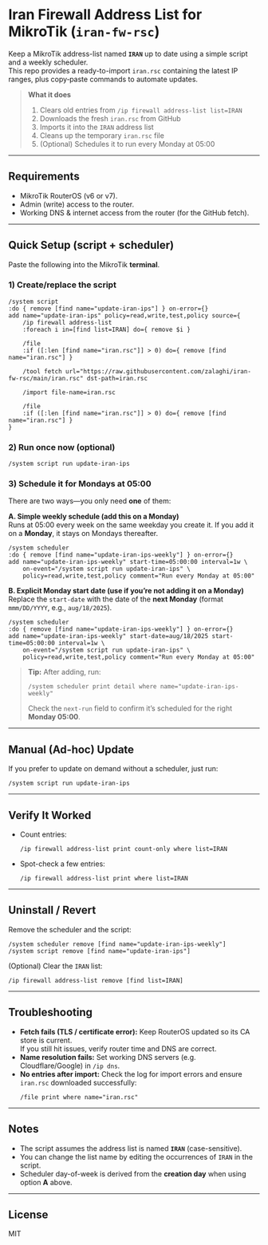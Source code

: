# Iran Firewall Address List for MikroTik (`iran-fw-rsc`)

Keep a MikroTik address-list named **`IRAN`** up to date using a simple script and a weekly scheduler.  
This repo provides a ready-to-import `iran.rsc` containing the latest IP ranges, plus copy‑paste commands to automate updates.

> **What it does**
> 1) Clears old entries from `/ip firewall address-list list=IRAN`  
> 2) Downloads the fresh `iran.rsc` from GitHub  
> 3) Imports it into the `IRAN` address list  
> 4) Cleans up the temporary `iran.rsc` file  
> 5) (Optional) Schedules it to run every Monday at 05:00

---

## Requirements
- MikroTik RouterOS (v6 or v7).  
- Admin (write) access to the router.  
- Working DNS & internet access from the router (for the GitHub fetch).

---

## Quick Setup (script + scheduler)

Paste the following into the MikroTik **terminal**.

### 1) Create/replace the script
```rsc
/system script
:do { remove [find name="update-iran-ips"] } on-error={}
add name="update-iran-ips" policy=read,write,test,policy source={
    /ip firewall address-list
    :foreach i in=[find list=IRAN] do={ remove $i }

    /file
    :if ([:len [find name="iran.rsc"]] > 0) do={ remove [find name="iran.rsc"] }

    /tool fetch url="https://raw.githubusercontent.com/zalaghi/iran-fw-rsc/main/iran.rsc" dst-path=iran.rsc

    /import file-name=iran.rsc

    /file
    :if ([:len [find name="iran.rsc"]] > 0) do={ remove [find name="iran.rsc"] }
}
```

### 2) Run once now (optional)
```rsc
/system script run update-iran-ips
```

### 3) Schedule it for **Mondays at 05:00**
There are two ways—you only need **one** of them:

**A. Simple weekly schedule (add this on a Monday)**  
Runs at 05:00 every week on the same weekday you create it. If you add it on a **Monday**, it stays on Mondays thereafter.
```rsc
/system scheduler
:do { remove [find name="update-iran-ips-weekly"] } on-error={}
add name="update-iran-ips-weekly" start-time=05:00:00 interval=1w \
    on-event="/system script run update-iran-ips" \
    policy=read,write,test,policy comment="Run every Monday at 05:00"
```

**B. Explicit Monday start date (use if you’re not adding it on a Monday)**  
Replace the `start-date` with the date of the **next Monday** (format `mmm/DD/YYYY`, e.g., `aug/18/2025`).  
```rsc
/system scheduler
:do { remove [find name="update-iran-ips-weekly"] } on-error={}
add name="update-iran-ips-weekly" start-date=aug/18/2025 start-time=05:00:00 interval=1w \
    on-event="/system script run update-iran-ips" \
    policy=read,write,test,policy comment="Run every Monday at 05:00"
```

> **Tip:** After adding, run:
> ```rsc
> /system scheduler print detail where name="update-iran-ips-weekly"
> ```
> Check the `next-run` field to confirm it’s scheduled for the right **Monday 05:00**.

---

## Manual (Ad‑hoc) Update
If you prefer to update on demand without a scheduler, just run:
```rsc
/system script run update-iran-ips
```

---

## Verify It Worked
- Count entries:
  ```rsc
  /ip firewall address-list print count-only where list=IRAN
  ```
- Spot-check a few entries:
  ```rsc
  /ip firewall address-list print where list=IRAN
  ```

---

## Uninstall / Revert
Remove the scheduler and the script:
```rsc
/system scheduler remove [find name="update-iran-ips-weekly"]
/system script remove [find name="update-iran-ips"]
```
(Optional) Clear the `IRAN` list:
```rsc
/ip firewall address-list remove [find list=IRAN]
```

---

## Troubleshooting
- **Fetch fails (TLS / certificate error):** Keep RouterOS updated so its CA store is current.  
  If you still hit issues, verify router time and DNS are correct.
- **Name resolution fails:** Set working DNS servers (e.g. Cloudflare/Google) in `/ip dns`.
- **No entries after import:** Check the log for import errors and ensure `iran.rsc` downloaded successfully:
  ```rsc
  /file print where name="iran.rsc"
  ```

---

## Notes
- The script assumes the address list is named **`IRAN`** (case-sensitive).  
- You can change the list name by editing the occurrences of `IRAN` in the script.
- Scheduler day-of-week is derived from the **creation day** when using option **A** above.

---

## License
MIT
